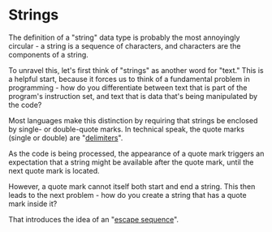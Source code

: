 # Strings

The definition of a "string" data type is probably the most annoyingly
circular - a string is a sequence of characters, and characters are
the components of a string.

To unravel this, let's first think of "strings" as another word for
"text." This is a helpful start, because it forces us to think of a
fundamental problem in programming - how do you differentiate between
text that is part of the program's instruction set, and text that is
data that's being manipulated by the code?

Most languages make this distinction by requiring that strings be
enclosed by single- or double-quote marks. In technical speak, the
quote marks (single or double) are
"[delimiters](glossary/delimiter.html)".

As the code is being processed, the appearance of a quote mark
triggers an expectation that a string might be available after the
quote mark, until the next quote mark is located.

However, a quote mark cannot itself both start and end a string. This
then leads to the next problem - how do you create a string that has a
quote mark inside it?

That introduces the idea of an "[escape sequence](glossary/escape_sequence.html)".
